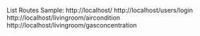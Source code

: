 List Routes Sample:
http://localhost/
http://localhost/users/login
http://localhost/livingroom/aircondition
http://localhost/livingroom/gasconcentration